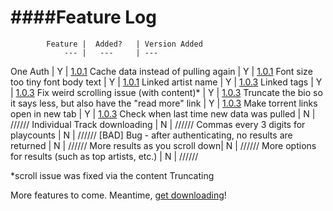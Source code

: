 ####Feature Log
===============


			Feature |  Added? 	| Version Added
				--- | 	--- 	| ---
One Auth			|	Y 		| [1.0.1](https://github.com/himynameisdave/torrent.fm/releases/tag/v1.0.1)
Cache data instead of pulling again | Y | [1.0.1](https://github.com/himynameisdave/torrent.fm/releases/tag/v1.0.1)
Font size too tiny font body text | Y | [1.0.1](https://github.com/himynameisdave/torrent.fm/releases/tag/v1.0.1)
Linked artist name 	| 	Y 		| [1.0.3](https://github.com/himynameisdave/torrent.fm/releases/tag/v1.0.3)
Linked tags 		| 	Y 		| [1.0.3](https://github.com/himynameisdave/torrent.fm/releases/tag/v1.0.3)
Fix weird scrolling issue (with content)* | Y | [1.0.3](https://github.com/himynameisdave/torrent.fm/releases/tag/v1.0.3)
Truncate the bio so it says less, but also have the "read more" link | Y | [1.0.3](https://github.com/himynameisdave/torrent.fm/releases/tag/v1.0.3)
Make torrent links open in new tab | Y | [1.0.3](https://github.com/himynameisdave/torrent.fm/releases/tag/v1.0.3)
Check when last time new data was pulled | N | //////
Individual Track downloading | N | //////
Commas every 3 digits for playcounts | N | //////
[BAD] Bug - after authenticating, no results are returned | N | //////
More results as you scroll down| N | //////
More options for results (such as top artists, etc.) | N | //////

*scroll issue was fixed via the content Truncating

More features to come. Meantime, [get downloading](http://himynameisdave.github.io/torrent.fm/)!